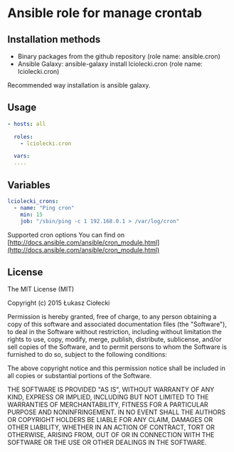 Ansible role for manage crontab
========================================

Installation methods
--------------------
* Binary packages from the github repository (role name: ansible.cron)
* Ansible Galaxy: ansible-galaxy install lciolecki.cron (role name: lciolecki.cron) 
 
Recommended way installation is ansible galaxy.

Usage
-----

```yaml
- hosts: all

  roles:
    - lciolecki.cron

  vars:
  ....
```

Variables
---------

```yaml
lciolecki_crons:
  - name: "Ping cron"
    min: 15
    job: "/sbin/ping -c 1 192.168.0.1 > /var/log/cron"
```

Supported cron options You can find on [http://docs.ansible.com/ansible/cron_module.html](http://docs.ansible.com/ansible/cron_module.html)

License
-------
The MIT License (MIT)

Copyright (c) 2015 Łukasz Ciołecki

Permission is hereby granted, free of charge, to any person obtaining a copy
of this software and associated documentation files (the "Software"), to deal
in the Software without restriction, including without limitation the rights
to use, copy, modify, merge, publish, distribute, sublicense, and/or sell
copies of the Software, and to permit persons to whom the Software is
furnished to do so, subject to the following conditions:

The above copyright notice and this permission notice shall be included in all
copies or substantial portions of the Software.

THE SOFTWARE IS PROVIDED "AS IS", WITHOUT WARRANTY OF ANY KIND, EXPRESS OR
IMPLIED, INCLUDING BUT NOT LIMITED TO THE WARRANTIES OF MERCHANTABILITY,
FITNESS FOR A PARTICULAR PURPOSE AND NONINFRINGEMENT. IN NO EVENT SHALL THE
AUTHORS OR COPYRIGHT HOLDERS BE LIABLE FOR ANY CLAIM, DAMAGES OR OTHER
LIABILITY, WHETHER IN AN ACTION OF CONTRACT, TORT OR OTHERWISE, ARISING FROM,
OUT OF OR IN CONNECTION WITH THE SOFTWARE OR THE USE OR OTHER DEALINGS IN THE
SOFTWARE.
